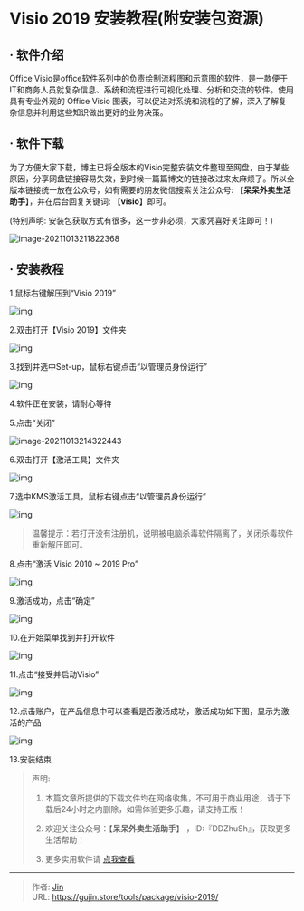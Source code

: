 # Visio 2019 安装教程(附安装包资源)


## · 软件介绍
Office Visio是office软件系列中的负责绘制流程图和示意图的软件，是一款便于IT和商务人员就复杂信息、系统和流程进行可视化处理、分析和交流的软件。使用具有专业外观的 Office Visio  图表，可以促进对系统和流程的了解，深入了解复杂信息并利用这些知识做出更好的业务决策。

## · 软件下载
为了方便大家下载，博主已将全版本的Visio完整安装文件整理至网盘，由于某些原因，分享网盘链接容易失效，到时候一篇篇博文的链接改过来太麻烦了。所以全版本链接统一放在公众号，如有需要的朋友微信搜索关注公众号: 【**呆呆外卖生活助手**】，并在后台回复关键词: 【**visio**】即可。

(特别声明: 安装包获取方式有很多，这一步非必须，大家凭喜好关注即可！)

![image-20211013211822368](https://img.gujin.store/img/image-20211013211822368.png)

## · 安装教程

1.鼠标右键解压到“Visio 2019”

![img](https://img.gujin.store/img/v2-0ac999bb784d719287d19e9f51cdd0bf_720w.png)

2.双击打开【Visio 2019】文件夹

![img](https://img.gujin.store/img/v2-b4fb220d5ebe902366ab2baabf6acb85_720w.png)

3.找到并选中Set-up，鼠标右键点击“以管理员身份运行”

![img](https://img.gujin.store/img/v2-b9a333be6c7fec7dd60a2edff0bc94c9_720w.png)

4.软件正在安装，请耐心等待

5.点击“关闭”

![image-20211013214322443](https://img.gujin.store/img/image-20211013214322443.png)

6.双击打开【激活工具】文件夹

![img](https://img.gujin.store/img/v2-ac97c7eaae97c5d749f378957eee90b0_720w.png)

7.选中KMS激活工具，鼠标右键点击“以管理员身份运行”

![img](https://img.gujin.store/img/v2-9a9e464556385545ef8176c8996ef107_720w.png)

> 温馨提示：若打开没有注册机，说明被电脑杀毒软件隔离了，关闭杀毒软件重新解压即可。

8.点击“激活 Visio 2010 ~ 2019 Pro”

![img](https://img.gujin.store/img/v2-12a60abf699362eb30adf3ef7ad817b3_720w.png)

9.激活成功，点击“确定”

![img](https://img.gujin.store/img/v2-29d34ebaa1e96fc06a89549d78e1561c_720w.png)

10.在开始菜单找到并打开软件

![img](https://img.gujin.store/img/v2-729a448f4ea14ac2695888c8a367c7a3_720w.png)

11.点击“接受并启动Visio”

![img](https://img.gujin.store/img/v2-d691533002fb6f39c9df02b8b0e09afa_720w.png)

12.点击账户，在产品信息中可以查看是否激活成功，激活成功如下图，显示为激活的产品

![img](https://img.gujin.store/img/v2-54b2e599843840fe94baf12b05e87427_720w.png)

13.安装结束




> 声明: 
>
> 1. 本篇文章所提供的下载文件均在网络收集，不可用于商业用途，请于下载后24小时之内删除，如需体验更多乐趣，请支持正版！
>
> 2. 欢迎关注公众号：【**呆呆外卖生活助手**】 ，ID:『DDZhuSh』，获取更多生活帮助！
>
> 3. 更多实用软件请  [点我查看](/tools)


---

> 作者: [Jin](https://img.gujin.store/img/favicon.ico)  
> URL: https://gujin.store/tools/package/visio-2019/  

